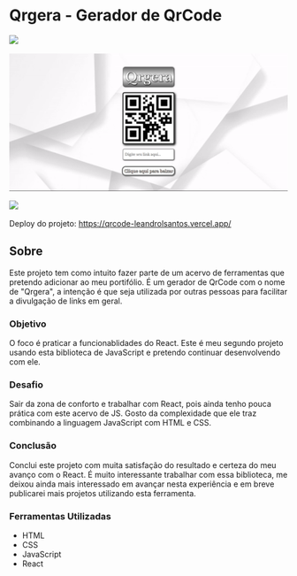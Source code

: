 # Qrgera - Gerador de QrCode

<img src="http://img.shields.io/static/v1?label=STATUS&message=CONCLUIDO&color=GREEN&style=for-the-badge"/>
</p>

![](./src/img/qrgera.png)

![](./src/img/qrgerag.gif)

Deploy do projeto: https://qrcode-leandrolsantos.vercel.app/

## Sobre

Este projeto tem como intuito fazer parte de um acervo de ferramentas que pretendo adicionar ao meu portifólio. É um gerador de QrCode com o nome de "Qrgera", a intenção é que seja utilizada por outras pessoas para facilitar a divulgação de links em geral.

### Objetivo

O foco é praticar a funcionablidades do React. Este é meu segundo projeto usando esta biblioteca de JavaScript e pretendo continuar desenvolvendo com ele.

### Desafio

Sair da zona de conforto e trabalhar com React, pois ainda tenho pouca prática com este acervo de JS. Gosto da complexidade que ele traz combinando a linguagem JavaScript com HTML e CSS.

### Conclusão

Conclui este projeto com muita satisfação do resultado e certeza do meu avanço com o React. É muito interessante trabalhar com essa biblioteca, me deixou ainda mais interessado em avançar nesta experiência e em breve publicarei mais projetos utilizando esta ferramenta.

### Ferramentas Utilizadas

- HTML
- CSS
- JavaScript
- React